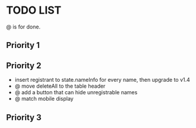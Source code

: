 # TODO LIST

@ is for done.

## Priority 1

## Priority 2

* insert registrant to state.nameInfo for every name, then upgrade to v1.4
* @ move deleteAll to the table header
* @ add a button that can hide unregistrable names
* @ match mobile display

## Priority 3

